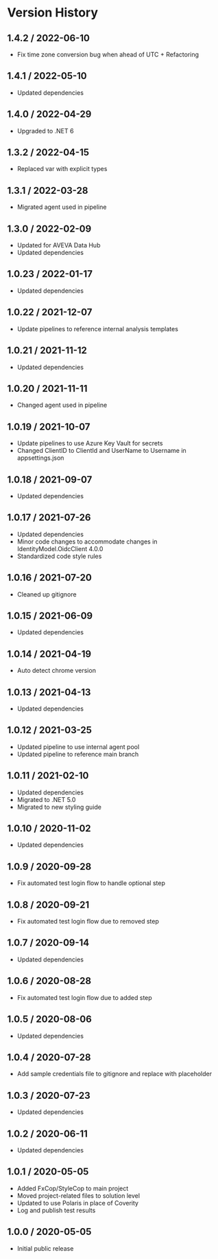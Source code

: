 # Version History

## 1.4.2 / 2022-06-10

- Fix time zone conversion bug when ahead of UTC + Refactoring

## 1.4.1 / 2022-05-10

- Updated dependencies

## 1.4.0 / 2022-04-29

- Upgraded to .NET 6

## 1.3.2 / 2022-04-15

- Replaced var with explicit types

## 1.3.1 / 2022-03-28

- Migrated agent used in pipeline

## 1.3.0 / 2022-02-09

- Updated for AVEVA Data Hub
- Updated dependencies

## 1.0.23 / 2022-01-17

- Updated dependencies

## 1.0.22 / 2021-12-07

- Update pipelines to reference internal analysis templates

## 1.0.21 / 2021-11-12

- Updated dependencies

## 1.0.20 / 2021-11-11

- Changed agent used in pipeline

## 1.0.19 / 2021-10-07

- Update pipelines to use Azure Key Vault for secrets
- Changed ClientID to ClientId and UserName to Username in appsettings.json

## 1.0.18 / 2021-09-07

- Updated dependencies

## 1.0.17 / 2021-07-26

- Updated dependencies
- Minor code changes to accommodate changes in IdentityModel.OidcClient 4.0.0
- Standardized code style rules

## 1.0.16 / 2021-07-20

- Cleaned up gitignore

## 1.0.15 / 2021-06-09

- Updated dependencies

## 1.0.14 / 2021-04-19

- Auto detect chrome version

## 1.0.13 / 2021-04-13

- Updated dependencies

## 1.0.12 / 2021-03-25

- Updated pipeline to use internal agent pool
- Updated pipeline to reference main branch

## 1.0.11 / 2021-02-10

- Updated dependencies
- Migrated to .NET 5.0
- Migrated to new styling guide

## 1.0.10 / 2020-11-02

- Updated dependencies

## 1.0.9 / 2020-09-28

- Fix automated test login flow to handle optional step

## 1.0.8 / 2020-09-21

- Fix automated test login flow due to removed step

## 1.0.7 / 2020-09-14

- Updated dependencies

## 1.0.6 / 2020-08-28

- Fix automated test login flow due to added step

## 1.0.5 / 2020-08-06

- Updated dependencies

## 1.0.4 / 2020-07-28

- Add sample credentials file to gitignore and replace with placeholder

## 1.0.3 / 2020-07-23

- Updated dependencies

## 1.0.2 / 2020-06-11

- Updated dependencies

## 1.0.1 / 2020-05-05

- Added FxCop/StyleCop to main project
- Moved project-related files to solution level
- Updated to use Polaris in place of Coverity
- Log and publish test results

## 1.0.0 / 2020-05-05

- Initial public release
